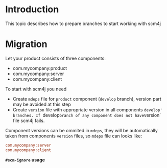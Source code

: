 # Introduction

This topic describes how to prepare branches to start working with scm4j

# Migration

Let your product consists of three components:

- com.mycompany:product
- com.mycompany:server
- com.mycompany:client

To start with scm4j you need

- Create `mdeps` file for `product` component (`develop` branch), version part may be avoided at this step
- Create `version` file with appropriate version in all components `develop' branches. If `develop` branch of any component does not have `version` file scm4j fails.

Component versions can be ommited in `mdeps`, they will be automatically taken from components `version` files, so `mdeps` file can looks like:
```ini
com.mycompany:server
com.mycompany:client
```

**`#scm-ignore` usage**




